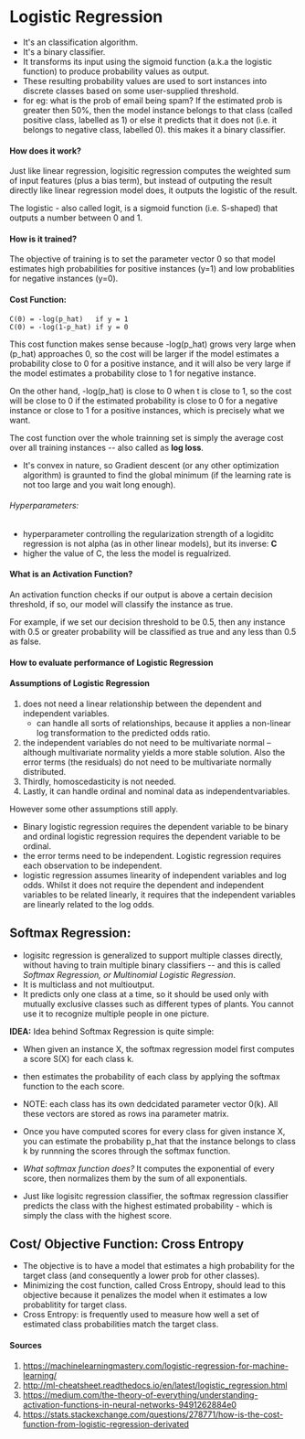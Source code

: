 # Logistic Regression

- It's an classification algorithm.
- It's a binary classifier.
- It transforms its input using the sigmoid function (a.k.a the logistic function) to produce probability values as output. 
- These resulting probability values are used to sort instances into discrete classes based on some user-supplied threshold.
- for eg: what is the prob of email being spam? If the estimated prob is greater then 50%, then the model instance belongs to that class (called positive class, labelled as 1) or else it predicts that it does not (i.e.  it belongs to negative class, labelled 0). this makes it a binary classifier.

#### How does it work?
Just like linear regression, logisitic regression computes the weighted sum of input features (plus a bias term), but instead of outputing the result directly like linear regression model does, it outputs the logistic of the result.

The logistic - also called logit, is a sigmoid function (i.e. S-shaped) that outputs a number between 0 and 1.

#### How is it trained?
The objective of training is to set the parameter vector 0 so that model estimates high probabilities for positive instances (y=1) and low probablities for negative instances (y=0). 

#### Cost Function:
```
C(0) = -log(p_hat)   if y = 1
C(0) = -log(1-p_hat) if y = 0
```
This cost function makes sense because -log(p_hat) grows very large when (p_hat) approaches 0, so the cost will be larger if the model estimates a probability close to 0 for a positive instance, and it will also be very large if the model estimates a probability close to 1 for negative instance.

On the other hand, -log(p_hat) is close to 0 when t is close to 1, so the cost will be close to 0 if the estimated probability is close to 0 for a negative instance or close to 1 for a positive instances, which is precisely what we want.

The cost function over the whole trainning set is simply the average cost over all training instances -- also called as **log loss**.

- It's convex in nature, so Gradient descent (or any other optimization algorithm) is graunted to find the global minimum (if the learning rate is not too large and you wait long enough).

###### Hyperparameters:
- hyperparameter controlling the regularization strength of a logiditc regression is not alpha (as in other linear models), but its inverse: **C**
- higher the value of C, the less the model is regualrized.

#### What is an Activation Function?

An activation function checks if our output is above a certain decision threshold, if so, our model will classify the instance as true.

For example, if we set our decision threshold to be 0.5, then any instance with 0.5 or greater probability will be classified as true and any less than 0.5 as false.

#### How to evaluate performance of Logistic Regression

#### Assumptions of Logistic Regression
1. does not need a linear relationship between the dependent and independent variables.
   - can handle all sorts of relationships, because it applies a non-linear log transformation to the predicted odds ratio.
2. the independent variables do not need to be multivariate normal – although multivariate normality yields a more stable solution. Also the error terms (the residuals) do not need to be multivariate normally distributed.
4. Thirdly, homoscedasticity is not needed.
5. Lastly, it can handle ordinal and nominal data as independentvariables.

However some other assumptions still apply.
- Binary logistic regression requires the dependent variable to be binary and ordinal logistic regression requires the dependent variable to be ordinal.
- the error terms need to be independent.  Logistic regression requires each observation to be independent.
- logistic regression assumes linearity of independent variables and log odds. Whilst it does not require the dependent and independent variables to be related linearly, it requires that the independent variables are linearly related to the log odds. 


## Softmax Regression:
- logisitc regression is generalized to support multiple classes directly,  without having to train multiple binary classifiers -- and this is called *Softmax Regression, or Multinomial Logistic Regression*.
- It is multiclass and not multioutput.
- It predicts only one class at a time, so it should be used only with mutually exclusive classes such as different types of plants. You cannot use it to recognize multiple people in one picture.

**IDEA:** Idea behind Softmax Regression is quite simple:
  - When given an instance X, the softmax regression model first computes a score S(X) for each class k.
  - then estimates the probability of each class by applying the softmax function to the each score.
  - NOTE: each class has its own dedcidated parameter vector 0(k). All these vectors are stored as rows ina  parameter matrix.
  - Once you have computed scores for every class for given instance X, you can estimate the probability p_hat that the instance belongs to class k by runnning the scores through the softmax function.
  
  - *What softmax function does?* It computes the exponential of every score, then normalizes them by the sum of all exponentials.
  
  - Just like logisitc regression classifier, the softmax regression classifier predicts the class with the highest estimated probability - which is simply the class with the highest score.

## Cost/ Objective Function: Cross Entropy
- The objective is to have a model that estimates a high probability for the target class (and consequently a lower prob for other classes). 
- Minimizing the cost function, called Cross Entropy, should lead to this objective because it penalizes the model when it estimates a low probablitity for target class.
- Cross Entropy: is frequently used to measure how well a set of estimated class probabilities match the target class.

#### Sources
1. https://machinelearningmastery.com/logistic-regression-for-machine-learning/
2. http://ml-cheatsheet.readthedocs.io/en/latest/logistic_regression.html
3. https://medium.com/the-theory-of-everything/understanding-activation-functions-in-neural-networks-9491262884e0
4. https://stats.stackexchange.com/questions/278771/how-is-the-cost-function-from-logistic-regression-derivated
